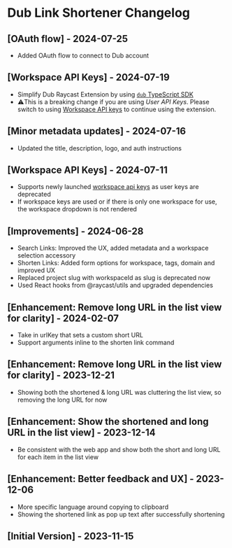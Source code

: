 # Dub Link Shortener Changelog


## [OAuth flow] - 2024-07-25

- Added OAuth flow to connect to Dub account

## [Workspace API Keys] - 2024-07-19

- Simplify Dub Raycast Extension by using [`dub` TypeScript SDK](https://dub.co/solutions/typescript)
- ⚠️This is a breaking change if you are using _User API Keys_. Please switch to using [Workspace API keys](https://dub.co/blog/workspace-api-keys) to continue using the extension.

## [Minor metadata updates] - 2024-07-16

- Updated the title, description, logo, and auth instructions

## [Workspace API Keys] - 2024-07-11

- Supports newly launched [workspace api keys](https://dub.co/blog/workspace-api-keys) as user keys are deprecated
- If workspace keys are used or if there is only one workspace for use, the workspace dropdown is not rendered

## [Improvements] - 2024-06-28

- Search Links: Improved the UX, added metadata and a workspace selection accessory
- Shorten Links: Added form options for workspace, tags, domain and improved UX
- Replaced project slug with workspaceId as slug is deprecated now
- Used React hooks from @raycast/utils and upgraded dependencies

## [Enhancement: Remove long URL in the list view for clarity] - 2024-02-07

- Take in urlKey that sets a custom short URL
- Support arguments inline to the shorten link command

## [Enhancement: Remove long URL in the list view for clarity] - 2023-12-21

- Showing both the shortened & long URL was cluttering the list view, so removing the long URL for now

## [Enhancement: Show the shortened and long URL in the list view] - 2023-12-14

- Be consistent with the web app and show both the short and long URL for each item in the list view

## [Enhancement: Better feedback and UX] - 2023-12-06

- More specific language around copying to clipboard
- Showing the shortened link as pop up text after successfully shortening

## [Initial Version] - 2023-11-15
